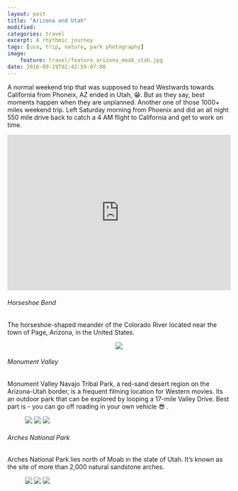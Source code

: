 ```yaml
---
layout: post
title: "Arizona and Utah"
modified:
categories: travel
excerpt: A rhythmic journey
tags: [usa, trip, nature, park photography]
image:
    feature: travel/feature_arizona_moab_utah.jpg
date: 2016-09-19T02:42:59-07:00
---
```


A normal weekend trip that was supposed to head Westwards towards California from Phoneix, AZ ended in Utah, :grin:. But as they say, best moments happen when they are unplanned. Another one of those 1000+ miles weekend trip. Left Saturday morning from Phoenix and did an all night 550 mile drive back to catch a 4 AM flight to California and get to work on time.

<iframe
    width="100%"
    height="350"
    frameborder="0" style="border:0"
    name="Arizona-Utah"
    src="https://www.google.com/maps/embed/v1/directions?origin=Phoenix,Arizona&destination=Phoenix,Arizona&waypoints=36.83584,-111.5279404|Monument+Valley,Utah|Arches+National+Park,Utah&key={{ site.owner.google-maps }}" allowfullscreen>
</iframe>


###### Horseshoe Bend
The horseshoe-shaped meander of the Colorado River located near the town of Page, Arizona, in the United States.

<figure align="center">
    <a href="https://farm9.staticflickr.com/8313/29801872392_d674c9ff19_b.jpg" title=""><img src="https://farm9.staticflickr.com/8313/29801872392_d674c9ff19_c.jpg"></a>
</figure>


###### Monument Valley
Monument Valley Navajo Tribal Park, a red-sand desert region on the Arizona-Utah border, is a frequent filming location for Western movies. Its an outdoor park that can be explored by looping a 17-mile Valley Drive. Best part is - you can go off roading in your own vehicle :sunglasses: .

<figure class="third">
    <a href="https://farm9.staticflickr.com/8535/29915853835_f69cf975f0_b.jpg" title=""><img src="https://farm9.staticflickr.com/8535/29915853835_f69cf975f0_m.jpg"></a>
    <a href="https://farm9.staticflickr.com/8093/29621316010_b724b7fbbf_b.jpg" title=""><img src="https://farm9.staticflickr.com/8093/29621316010_b724b7fbbf_m.jpg"></a>
    <a href="https://farm9.staticflickr.com/8482/29288482924_c804db4264_b.jpg" title=""><img src="https://farm9.staticflickr.com/8482/29288482924_c804db4264_m.jpg"></a>
</figure>


###### Arches National Park
Arches National Park lies north of Moab in the state of Utah. It’s known as the site of more than 2,000 natural sandstone arches.

<figure class="third">
    <a href="https://farm9.staticflickr.com/8424/29621305120_d831eef2f9_b.jpg" title=""><img src="https://farm9.staticflickr.com/8424/29621305120_d831eef2f9_m.jpg"></a>
    <a href="https://farm9.staticflickr.com/8447/29621227530_fa2ae53b09_b.jpg" title=""><img src="https://farm9.staticflickr.com/8447/29621227530_fa2ae53b09_m.jpg"></a>
    <a href="https://farm9.staticflickr.com/8286/29621264440_1f9756072c_b.jpg" title=""><img src="https://farm9.staticflickr.com/8286/29621264440_1f9756072c_m.jpg"></a>
</figure>